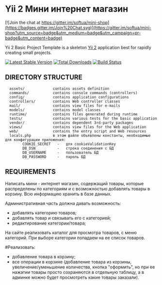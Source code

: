 Yii 2 Мини интернет магазин
============================

[![Join the chat at https://gitter.im/softua/mini-shop](https://badges.gitter.im/Join%20Chat.svg)](https://gitter.im/softua/mini-shop?utm_source=badge&utm_medium=badge&utm_campaign=pr-badge&utm_content=badge)

Yii 2 Basic Project Template is a skeleton [Yii 2](http://www.yiiframework.com/) application best for
rapidly creating small projects.

[![Latest Stable Version](https://poser.pugx.org/yiisoft/yii2-app-basic/v/stable.png)](https://packagist.org/packages/yiisoft/yii2-app-basic)
[![Total Downloads](https://poser.pugx.org/yiisoft/yii2-app-basic/downloads.png)](https://packagist.org/packages/yiisoft/yii2-app-basic)
[![Build Status](https://travis-ci.org/yiisoft/yii2-app-basic.svg?branch=master)](https://travis-ci.org/yiisoft/yii2-app-basic)

DIRECTORY STRUCTURE
-------------------

      assets/             contains assets definition
      commands/           contains console commands (controllers)
      config/             contains application configurations
      controllers/        contains Web controller classes
      mail/               contains view files for e-mails
      models/             contains model classes
      runtime/            contains files generated during runtime
      tests/              contains various tests for the basic application
      vendor/             contains dependent 3rd-party packages
      views/              contains view files for the Web application
      web/                contains the entry script and Web resources
      locals.php          в этом файле объявлены константы, необходимые для конфигурации приложения:
            COOKIE_SECRET   -   для cookieValidationKey
            DB_DSN          -   строка соединения с БД
            DB_USERNAME     -   пользователь БД
            DB_PASSWORD     -   пароль БД


REQUIREMENTS
------------

Написать мини - интернет магазин, содержащий товары, которые распределены по категориям и с 
возможностью добавлять товары в корзину. Всю информацию хранить в базе данных.

Административная часть должна давать возможность:
    
 - добавлять категорию товаров;
 - добавлять товар и связывать его с категорией;
 - редактирование категории/товара;

На сайте реализовать каталог для просмотра товаров, с меню категорий. При выборе категории попадаем на ее список товаров.

#Реализовать:

 - добавление товара в корзину;
 - все операции в корзине (добавление товара из корзины, увеличение/уменьшение количества, кнопка "оформить", но при 
ее  нажатии  товары  просто  сохраняются  в  отдельную  таблицу,  а  в  админке  можно  будет 
просмотреть какие товары заказали).